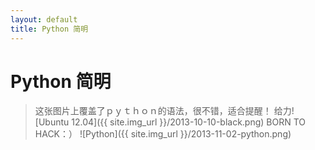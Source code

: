 ```yaml
---
layout: default
title: Python 简明
---
```

Python 简明
=====================================================================
>这张图片上覆盖了ｐｙｔｈｏｎ的语法，很不错，适合提醒！
>给力![Ubuntu 12.04]({{ site.img_url }}/2013-10-10-black.png)
                                                             BORN TO HACK：）
![Python]({{ site.img_url }}/2013-11-02-python.png)
